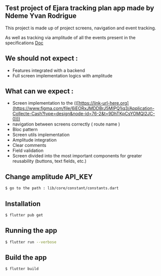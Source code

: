 ## Test project of Ejara tracking plan app made by Ndeme Yvan Rodrigue

This project is made up of project screens, navigation and event tracking.

As well as tracking via amplitude of all the events present in the specifications [Doc](https://doc.clickup.com/20509715/d/h/khx0k-41022/70a4a95231cb160/khx0k-8942)  

## We should not expect :
- Features integrated with a backend
- Full screen implementation logics with amplitude

## What can we expect :
- Screen implementation to the (([https://link-url-here.org](https://www.figma.com/file/6iEORxJMDDBrJ5MIPQ1iq3/Application-Collecte-Cash?type=design&node-id=76-2&t=9DhTKpCsYOMQI2JC-0)))
- navigation between screens correctly ( route name )
- Bloc pattern
- Screen utils implementation
- Amplitude integration
- Clear comments
- Field validation 
- Screen divided into the most important components for greater reusability (buttons, text fields, etc.)

## Change amplitude API_KEY

```bash
$ go to the path : lib/core/constant/constants.dart 
```

## Installation

```bash
$ flutter pub get
```

## Running the app

```bash
$ flutter run --verbose
```
## Build the app

```bash
$ flutter build
```
